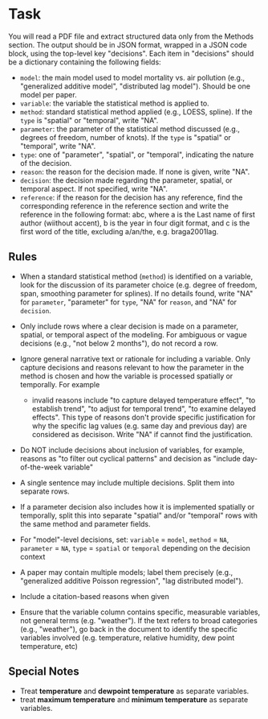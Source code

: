 # Task

You will read a PDF file and extract structured data only from the Methods section. The output should be in JSON format, wrapped in a JSON code block, using the top-level key "decisions". Each item in "decisions" should be a dictionary containing the following fields:

- `model`: the main model used to model mortality vs. air pollution (e.g., "generalized additive model", "distributed lag model"). Should be one model per paper.
- `variable`: the variable the statistical method is applied to.
- `method`: standard statistical method applied (e.g., LOESS, spline). If the `type` is "spatial" or "temporal", write "NA". 
- `parameter`: the parameter of the statistical method discussed (e.g., degrees of freedom, number of knots). If the `type` is "spatial" or "temporal", write "NA". 
- `type`: one of "parameter", "spatial", or "temporal", indicating the nature of the decision. 
- `reason`: the reason for the decision made. If none is given, write "NA".
- `decision`: the decision made regarding the parameter, spatial, or temporal aspect. If not specified, write "NA".
- `reference`: if the reason for the decision has any reference, find the corresponding reference in the reference section and write the reference in the following format: abc, where a is the Last name of first author (wiithout accent), b is the year in four digit format, and c is the first word of the title, excluding a/an/the, e.g. braga2001lag.

## Rules

* When a standard statistical method (`method`) is identified on a variable, look for the discussion of its parameter choice (e.g. degree of freedom, span, smoothing parameter for splines). If no details found, write "NA" for `parameter`, "parameter" for `type`, "NA" for `reason`, and "NA" for `decision`.

* Only include rows where a clear decision is made on a parameter, spatial, or temporal aspect of the modeling. For ambiguous or vague decisions (e.g., "not below 2 months"), do not record a row.

* Ignore general narrative text or rationale for including a variable. Only capture decisions and reasons relevant to how the parameter in the method is chosen and how the variable is processed spatially or temporally. For example
	* invalid reasons include "to capture delayed temperature effect", "to establish trend", "to adjust for temporal trend", "to examine delayed effects". This type of reasons don't provide specific justification for why the specific lag values (e.g. same day and previous day) are considered as decisison. Write "NA" if cannot find the justification.

* Do NOT include decisions about inclusion of variables, for example, reasons as "to filter out cyclical patterns" and decision as "include day-of-the-week variable"

* A single sentence may include multiple decisions. Split them into separate rows.

* If a parameter decision also includes how it is implemented spatially or temporally, split this into separate "spatial" and/or "temporal" rows with the same method and parameter fields.

* For "model"-level decisions, set: `variable` = `model`, `method` = `NA`, `parameter` = `NA`, `type` = `spatial` or `temporal` depending on the decision context

* A paper may contain multiple models; label them precisely (e.g., "generalized additive Poisson regression", "lag distributed model").

* Include a citation-based reasons when given

* Ensure that the variable column contains specific, measurable variables, not general terms (e.g. "weather"). If the text refers to broad categories (e.g., "weather"), go back in the document to identify the specific variables involved (e.g. temperature, relative humidity, dew point temperature, etc)

## Special Notes

* Treat **temperature** and **dewpoint temperature** as separate variables.
* treat **maximum temperature** and **minimum temperature** as separate variables.



